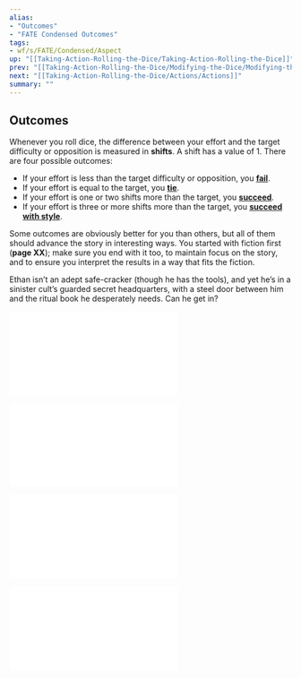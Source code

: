 ```yaml
---
alias:
- "Outcomes"
- "FATE Condensed Outcomes"
tags:
- wf/s/FATE/Condensed/Aspect
up: "[[Taking-Action-Rolling-the-Dice/Taking-Action-Rolling-the-Dice]]"
prev: "[[Taking-Action-Rolling-the-Dice/Modifying-the-Dice/Modifying-the-Dice]]"
next: "[[Taking-Action-Rolling-the-Dice/Actions/Actions]]"
summary: ""
---
```

## Outcomes

Whenever you roll dice, the difference between your effort and the target difficulty or opposition is measured in **shifts**. A shift has a value of 1. There are four possible outcomes:

- If your effort is less than the target difficulty or opposition, you **[fail](Failure.md)**.
- If your effort is equal to the target, you **[tie](Tie.md)**.
- If your effort is one or two shifts more than the target, you **[succeed](Success.md)**.
- If your effort is three or more shifts more than the target, you **[succeed with style](Success-with-Style.md)**.

Some outcomes are obviously better for you than others, but all of them should advance the story in interesting ways. You started with fiction first (**page XX**); make sure you end with it too, to maintain focus on the story, and to ensure you interpret the results in a way that fits the fiction.

Ethan isn’t an adept safe-cracker (though he has the tools), and yet he’s in a sinister cult’s guarded secret headquarters, with a steel door between him and the ritual book he desperately needs. Can he get in?

![Failure](Failure.md)

![Tie](Tie.md)

![Success](Success.md)

![Success-with-Style](Success-with-Style.md)